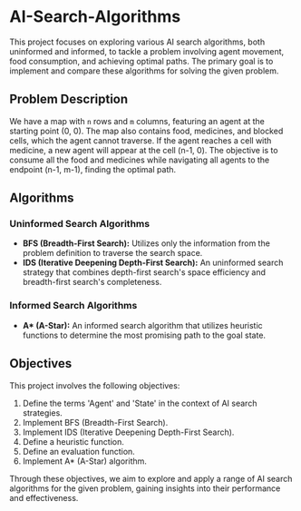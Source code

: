 # AI-Search-Algorithms

This project focuses on exploring various AI search algorithms, both uninformed and informed, to tackle a problem involving agent movement, food consumption, and achieving optimal paths. The primary goal is to implement and compare these algorithms for solving the given problem.

## Problem Description

We have a map with `n` rows and `m` columns, featuring an agent at the starting point (0, 0). The map also contains food, medicines, and blocked cells, which the agent cannot traverse. If the agent reaches a cell with medicine, a new agent will appear at the cell (n-1, 0). The objective is to consume all the food and medicines while navigating all agents to the endpoint (n-1, m-1), finding the optimal path.

## Algorithms

### Uninformed Search Algorithms
- **BFS (Breadth-First Search):** Utilizes only the information from the problem definition to traverse the search space.
- **IDS (Iterative Deepening Depth-First Search):** An uninformed search strategy that combines depth-first search's space efficiency and breadth-first search's completeness.

### Informed Search Algorithms
- **A\* (A-Star):** An informed search algorithm that utilizes heuristic functions to determine the most promising path to the goal state.

## Objectives

This project involves the following objectives:
1. Define the terms 'Agent' and 'State' in the context of AI search strategies.
2. Implement BFS (Breadth-First Search).
3. Implement IDS (Iterative Deepening Depth-First Search).
4. Define a heuristic function.
5. Define an evaluation function.
6. Implement A\* (A-Star) algorithm.

Through these objectives, we aim to explore and apply a range of AI search algorithms for the given problem, gaining insights into their performance and effectiveness.